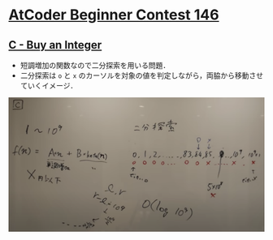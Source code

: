 # [AtCoder Beginner Contest 146](https://atcoder.jp/contests/abc146/tasks)

## [C - Buy an Integer](https://atcoder.jp/contests/abc146/tasks/abc146_c)
- 短調増加の関数なので二分探索を用いる問題．
- 二分探索は `o` と `x` のカーソルを対象の値を判定しながら，両脇から移動させていくイメージ．

![abc146_c](./img/abc146_c.png)
